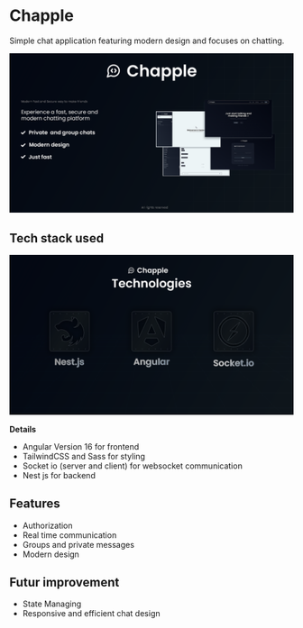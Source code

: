 # Chapple
Simple chat application featuring modern design and focuses on chatting.

<img src="./src/assets/chapple.png">

## Tech stack used

<img src="./src/assets/techs.png">

<br>

**Details**

- Angular Version 16 for frontend
- TailwindCSS and Sass for styling
- Socket io (server and client) for websocket communication
- Nest js for backend

## Features

- Authorization
- Real time communication
- Groups and private messages
- Modern design

## Futur improvement

- State Managing
- Responsive and efficient chat design
